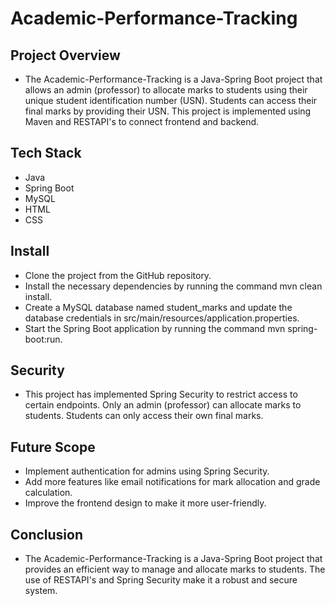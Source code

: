 # Academic-Performance-Tracking

## Project Overview 

- The Academic-Performance-Tracking  is a Java-Spring Boot project that allows an admin (professor) to allocate marks to students using 
  their unique student identification number (USN). Students can access their final marks by providing their USN. This project is 
  implemented using Maven and RESTAPI's to connect frontend and backend.

## Tech Stack
- Java
- Spring Boot
- MySQL
- HTML
- CSS

## Install
- Clone the project from the GitHub repository.
- Install the necessary dependencies by running the command mvn clean install.
- Create a MySQL database named student_marks and update the database credentials in src/main/resources/application.properties.
- Start the Spring Boot application by running the command mvn spring-boot:run.

## Security
- This project has implemented Spring Security to restrict access to certain endpoints. Only an admin (professor) can allocate marks to 
  students. Students can only access their own final marks.

## Future Scope
- Implement authentication for admins using Spring Security.
- Add more features like email notifications for mark allocation and grade calculation.
- Improve the frontend design to make it more user-friendly.  

## Conclusion
- The Academic-Performance-Tracking is a Java-Spring Boot project that provides an efficient way to manage and allocate marks to 
  students. The use of RESTAPI's and Spring Security make it a robust and secure system.
